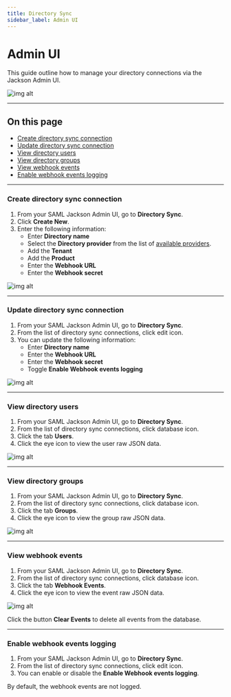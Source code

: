 ```yaml
---
title: Directory Sync
sidebar_label: Admin UI
---
```


# Admin UI

This guide outline how to manage your directory connections via the Jackson Admin UI.

![img alt](/img/dsync/directories.png)

---

## On this page

- [Create directory sync connection](admin-ui.md#create-directory-sync-connection)
- [Update directory sync connection](admin-ui.md#update-directory-sync-connection)
- [View directory users](admin-ui.md#view-directory-users)
- [View directory groups](admin-ui.md#view-directory-groups)
- [View webhook events](admin-ui.md#view-webhook-events)
- [Enable webhook events logging](admin-ui.md#enable-webhook-events-logging)

---

### Create directory sync connection

1. From your SAML Jackson Admin UI, go to **Directory Sync**.
2. Click **Create New**.
3. Enter the following information:
   - Enter **Directory name**
   - Select the **Directory provider** from the list of [available providers](providers.md).
   - Add the **Tenant**
   - Add the **Product**
   - Enter the **Webhook URL**
   - Enter the **Webhook secret**

![img alt](/img/dsync/create-directory.png)

---

### Update directory sync connection

1. From your SAML Jackson Admin UI, go to **Directory Sync**.
2. From the list of directory sync connections, click edit icon.
3. You can update the following information:
   - Enter **Directory name**
   - Enter the **Webhook URL**
   - Enter the **Webhook secret**
   - Toggle **Enable Webhook events logging**

![img alt](/img/dsync/update-directory.png)

---

### View directory users

1. From your SAML Jackson Admin UI, go to **Directory Sync**.
2. From the list of directory sync connections, click database icon.
3. Click the tab **Users**.
4. Click the eye icon to view the user raw JSON data.

![img alt](/img/dsync/users.png)

---

### View directory groups

1. From your SAML Jackson Admin UI, go to **Directory Sync**.
2. From the list of directory sync connections, click database icon.
3. Click the tab **Groups**.
4. Click the eye icon to view the group raw JSON data.

![img alt](/img/dsync/groups.png)

---

### View webhook events

1. From your SAML Jackson Admin UI, go to **Directory Sync**.
2. From the list of directory sync connections, click database icon.
3. Click the tab **Webhook Events**.
4. Click the eye icon to view the event raw JSON data.

![img alt](/img/dsync/logs.png)

Click the button **Clear Events** to delete all events from the database.

---

### Enable webhook events logging

1. From your SAML Jackson Admin UI, go to **Directory Sync**.
2. From the list of directory sync connections, click edit icon.
3. You can enable or disable the **Enable Webhook events logging**.

By default, the webhook events are not logged.
